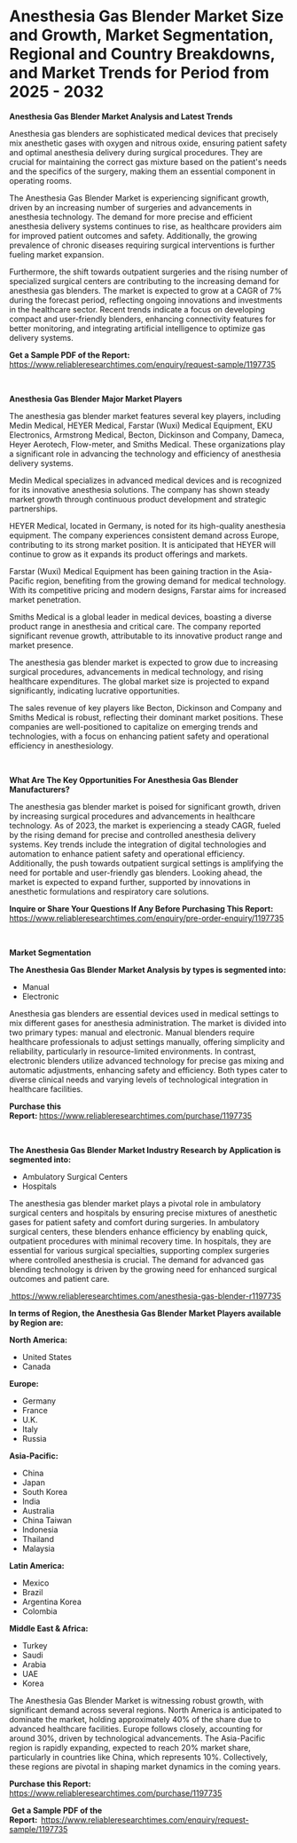 <p><h1>Anesthesia Gas Blender Market Size and Growth, Market Segmentation, Regional and Country Breakdowns, and Market Trends for Period from 2025 -  2032</h1></p><p><strong>Anesthesia Gas Blender Market Analysis and Latest Trends</strong></p>
<p><p>Anesthesia gas blenders are sophisticated medical devices that precisely mix anesthetic gases with oxygen and nitrous oxide, ensuring patient safety and optimal anesthesia delivery during surgical procedures. They are crucial for maintaining the correct gas mixture based on the patient's needs and the specifics of the surgery, making them an essential component in operating rooms.</p><p>The Anesthesia Gas Blender Market is experiencing significant growth, driven by an increasing number of surgeries and advancements in anesthesia technology. The demand for more precise and efficient anesthesia delivery systems continues to rise, as healthcare providers aim for improved patient outcomes and safety. Additionally, the growing prevalence of chronic diseases requiring surgical interventions is further fueling market expansion.</p><p>Furthermore, the shift towards outpatient surgeries and the rising number of specialized surgical centers are contributing to the increasing demand for anesthesia gas blenders. The market is expected to grow at a CAGR of 7% during the forecast period, reflecting ongoing innovations and investments in the healthcare sector. Recent trends indicate a focus on developing compact and user-friendly blenders, enhancing connectivity features for better monitoring, and integrating artificial intelligence to optimize gas delivery systems.</p></p>
<p><strong>Get a Sample PDF of the Report:&nbsp;</strong> <a href="https://www.reliableresearchtimes.com/enquiry/request-sample/1197735?utm_campaign=2201&utm_medium=2&utm_source=Github&utm_content=ia&utm_term=19042025&utm_id=anesthesia-gas-blender">https://www.reliableresearchtimes.com/enquiry/request-sample/1197735</a></p>
<p>&nbsp;</p>
<p><strong>Anesthesia Gas Blender Major Market Players</strong></p>
<p><p>The anesthesia gas blender market features several key players, including Medin Medical, HEYER Medical, Farstar (Wuxi) Medical Equipment, EKU Electronics, Armstrong Medical, Becton, Dickinson and Company, Dameca, Heyer Aerotech, Flow-meter, and Smiths Medical. These organizations play a significant role in advancing the technology and efficiency of anesthesia delivery systems.</p><p>Medin Medical specializes in advanced medical devices and is recognized for its innovative anesthesia solutions. The company has shown steady market growth through continuous product development and strategic partnerships. </p><p>HEYER Medical, located in Germany, is noted for its high-quality anesthesia equipment. The company experiences consistent demand across Europe, contributing to its strong market position. It is anticipated that HEYER will continue to grow as it expands its product offerings and markets.</p><p>Farstar (Wuxi) Medical Equipment has been gaining traction in the Asia-Pacific region, benefiting from the growing demand for medical technology. With its competitive pricing and modern designs, Farstar aims for increased market penetration.</p><p>Smiths Medical is a global leader in medical devices, boasting a diverse product range in anesthesia and critical care. The company reported significant revenue growth, attributable to its innovative product range and market presence.</p><p>The anesthesia gas blender market is expected to grow due to increasing surgical procedures, advancements in medical technology, and rising healthcare expenditures. The global market size is projected to expand significantly, indicating lucrative opportunities.</p><p>The sales revenue of key players like Becton, Dickinson and Company and Smiths Medical is robust, reflecting their dominant market positions. These companies are well-positioned to capitalize on emerging trends and technologies, with a focus on enhancing patient safety and operational efficiency in anesthesiology.</p></p>
<p>&nbsp;</p>
<p><strong>What Are The Key Opportunities For Anesthesia Gas Blender Manufacturers?</strong></p>
<p><p>The anesthesia gas blender market is poised for significant growth, driven by increasing surgical procedures and advancements in healthcare technology. As of 2023, the market is experiencing a steady CAGR, fueled by the rising demand for precise and controlled anesthesia delivery systems. Key trends include the integration of digital technologies and automation to enhance patient safety and operational efficiency. Additionally, the push towards outpatient surgical settings is amplifying the need for portable and user-friendly gas blenders. Looking ahead, the market is expected to expand further, supported by innovations in anesthetic formulations and respiratory care solutions.</p></p>
<p><strong>Inquire or Share Your Questions If Any Before Purchasing This Report:</strong> <a href="https://www.reliableresearchtimes.com/enquiry/pre-order-enquiry/1197735?utm_campaign=2201&utm_medium=2&utm_source=Github&utm_content=ia&utm_term=19042025&utm_id=anesthesia-gas-blender">https://www.reliableresearchtimes.com/enquiry/pre-order-enquiry/1197735</a></p>
<p>&nbsp;</p>
<p><strong>Market Segmentation</strong></p>
<p><strong>The Anesthesia Gas Blender Market Analysis by types is segmented into:</strong></p>
<p><ul><li>Manual</li><li>Electronic</li></ul></p>
<p><p>Anesthesia gas blenders are essential devices used in medical settings to mix different gases for anesthesia administration. The market is divided into two primary types: manual and electronic. Manual blenders require healthcare professionals to adjust settings manually, offering simplicity and reliability, particularly in resource-limited environments. In contrast, electronic blenders utilize advanced technology for precise gas mixing and automatic adjustments, enhancing safety and efficiency. Both types cater to diverse clinical needs and varying levels of technological integration in healthcare facilities.</p></p>
<p><strong>Purchase this Report:&nbsp;</strong><a href="https://www.reliableresearchtimes.com/purchase/1197735?utm_campaign=2201&utm_medium=2&utm_source=Github&utm_content=ia&utm_term=19042025&utm_id=anesthesia-gas-blender">https://www.reliableresearchtimes.com/purchase/1197735</a></p>
<p>&nbsp;</p>
<p><strong>The Anesthesia Gas Blender Market Industry Research by Application is segmented into:</strong></p>
<p><ul><li>Ambulatory Surgical Centers</li><li>Hospitals</li></ul></p>
<p><p>The anesthesia gas blender market plays a pivotal role in ambulatory surgical centers and hospitals by ensuring precise mixtures of anesthetic gases for patient safety and comfort during surgeries. In ambulatory surgical centers, these blenders enhance efficiency by enabling quick, outpatient procedures with minimal recovery time. In hospitals, they are essential for various surgical specialties, supporting complex surgeries where controlled anesthesia is crucial. The demand for advanced gas blending technology is driven by the growing need for enhanced surgical outcomes and patient care.</p></p>
<p><a href="https://www.reliableresearchtimes.com/anesthesia-gas-blender-r1197735?utm_campaign=2201&utm_medium=2&utm_source=Github&utm_content=ia&utm_term=19042025&utm_id=anesthesia-gas-blender">&nbsp;https://www.reliableresearchtimes.com/anesthesia-gas-blender-r1197735</a></p>
<p><strong>In terms of Region, the Anesthesia Gas Blender Market Players available by Region are:</strong></p>
<p>
    <p> <strong> North America: </strong>
        <ul>
            <li>United States</li>
            <li>Canada</li>
        </ul>
        </p> 
    <p> <strong> Europe: </strong>
        <ul>
            <li>Germany</li>
            <li>France</li>
            <li>U.K.</li>
            <li>Italy</li>
            <li>Russia</li>
        </ul>
        </p> 
    <p> <strong> Asia-Pacific: </strong>
        <ul>
            <li>China</li>
            <li>Japan</li>
            <li>South Korea</li>
            <li>India</li>
            <li>Australia</li>
            <li>China Taiwan</li>
            <li>Indonesia</li>
            <li>Thailand</li>
            <li>Malaysia</li>
        </ul>
        </p> 
    <p> <strong> Latin America: </strong>
        <ul>
            <li>Mexico</li>
            <li>Brazil</li>
            <li>Argentina Korea</li>
            <li>Colombia</li>
        </ul>
        </p> 
    <p> <strong> Middle East & Africa: </strong>
        <ul>
            <li>Turkey</li>
            <li>Saudi</li>
            <li>Arabia</li>
            <li>UAE</li>
            <li>Korea</li>
        </ul>
    </p>
    </p>
<p><p>The Anesthesia Gas Blender Market is witnessing robust growth, with significant demand across several regions. North America is anticipated to dominate the market, holding approximately 40% of the share due to advanced healthcare facilities. Europe follows closely, accounting for around 30%, driven by technological advancements. The Asia-Pacific region is rapidly expanding, expected to reach 20% market share, particularly in countries like China, which represents 10%. Collectively, these regions are pivotal in shaping market dynamics in the coming years.</p></p>
<p><strong>Purchase this Report: </strong><a href="https://www.reliableresearchtimes.com/purchase/1197735?utm_campaign=2201&utm_medium=2&utm_source=Github&utm_content=ia&utm_term=19042025&utm_id=anesthesia-gas-blender">https://www.reliableresearchtimes.com/purchase/1197735</a></p>
<p>&nbsp;<strong>Get a Sample PDF of the Report:&nbsp;&nbsp;</strong><a href="https://www.reliableresearchtimes.com/enquiry/request-sample/1197735?utm_campaign=2201&utm_medium=2&utm_source=Github&utm_content=ia&utm_term=19042025&utm_id=anesthesia-gas-blender">https://www.reliableresearchtimes.com/enquiry/request-sample/1197735</a></p>
<p><strong></strong></p>
<p><p></p><p></p><p></p></p>